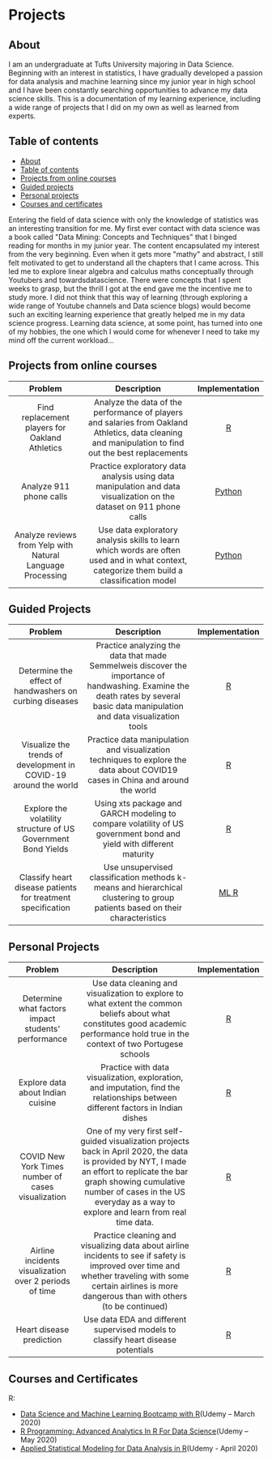 # Projects

## About

I am an undergraduate at Tufts University majoring in Data Science. Beginning with an interest in statistics, I have gradually developed a passion for data analysis and machine learning since my junior year in high school and I have been constantly searching opportunities to advance my data science skills. This is a documentation of my learning experience, including a wide range of projects that I did on my own as well as learned from experts.

## Table of contents
- [About](#about)
- [Table of contents](#table-of-contents)
- [Projects from online courses](projects-from-online-courses)
- [Guided projects](#guided-projects)
- [Personal projects](#personal-projects)
- [Courses and certificates](#courses-and-certificates)

Entering the field of data science with only the knowledge of statistics was an interesting transition for me. My first ever contact with data science was a book called "Data Mining: Concepts and Techniques" that I binged reading for months in my junior year. The content encapsulated my interest from the very beginning. Even when it gets more "mathy" and abstract, I still felt motivated to get to understand all the chapters that I came across. This led me to explore linear algebra and calculus maths conceptually through Youtubers and towardsdatascience. There were concepts that I spent weeks to grasp, but the thrill I got at the end gave me the incentive me to study more. I did not think that this way of learning (through exploring a wide range of Youtube channels and Data science blogs) would become such an exciting learning experience that greatly helped me in my data science progress. Learning data science, at some point, has turned into one of my hobbies, the one which I would come for whenever I need to take my mind off the current workload... 

## Projects from online courses

| Problem | Description | Implementation |
| :---: | :---: | :---: |
| Find replacement players for Oakland Athletics| Analyze the data of the performance of players and salaries from Oakland Athletics, data cleaning and manipulation to find out the best replacements| [R](https://github.com/irenechang1510/Udemy-projects/blob/main/moneyball/R%20Moneyball%20project.ipynb)|
| Analyze 911 phone calls| Practice exploratory data analysis using data manipulation and data visualization on the dataset on 911 phone calls| [Python](https://github.com/irenechang1510/Udemy-projects/blob/main/911-call/01-911%20Calls%20Data%20Capstone%20Project.ipynb)|
| Analyze reviews from Yelp with Natural Language Processing| Use data exploratory analysis skills to learn which words are often used and in what context, categorize them build a classification model| [Python](https://github.com/irenechang1510/Udemy-projects/blob/main/NLP/Natural%20Language%20Processing%20Project.ipynb)


## Guided Projects

| Problem | Description | Implementation |
| :---: | :---: | :---: |
| Determine the effect of handwashers on curbing diseases| Practice analyzing the data that made Semmelweis discover the importance of handwashing. Examine the death rates by several basic data manipulation and data visualization tools| [R](https://github.com/irenechang1510/DataCamp-Projects/blob/main/handwashing/handwashing-analysis.ipynb)| 
| Visualize the trends of development in COVID-19 around the world| Practice data manipulation and visualization techniques to explore the data about COVID19 cases in China and around the world| [R](https://github.com/irenechang1510/DataCamp-Projects/blob/main/COVID19%20Visualization/COVID19_Viz.ipynb)|
| Explore the volatility structure of US Government Bond Yields| Using xts package and GARCH modeling to compare volatility of US government bond and yield with different maturity| [R](https://github.com/irenechang1510/DataCamp-Projects/blob/main/VolatilityAnalysis/ModelingBond.ipynb)|
| Classify heart disease patients for treatment specification| Use unsupervised classification methods k-means and hierarchical clustering to group patients based on their characteristics| [ML R](https://github.com/irenechang1510/DataCamp-Projects/blob/main/Heart%20disease%20pattern/heart-disease.ipynb)


## Personal Projects  

| Problem | Description | Implementation |
| :---: | :---: | :---: |
| Determine what factors impact students' performance| Use data cleaning and visualization to explore to what extent the common beliefs about what constitutes good academic performance hold true in the context of two Portugese schools| [R](https://github.com/irenechang1510/Student-performance) | 
| Explore data about Indian cuisine| Practice with data visualization, exploration, and imputation, find the relationships between different factors in Indian dishes| [R](https://github.com/irenechang1510/Kaggle-projects/blob/main/Indian-food/Indian%20food.ipynb)|
| COVID New York Times number of cases visualization| One of my very first self-guided visualization projects back in April 2020, the data is provided by NYT, I made an effort to replicate the bar graph showing cumulative number of cases in the US everyday as a way to explore and learn from real time data.| [R](https://github.com/irenechang1510/Portfolio/tree/main/COVID19Viz)|
| Airline incidents visualization over 2 periods of time | Practice cleaning and visualizing data about airline incidents to see if safety is improved over time and whether traveling with some certain airlines is more dangerous than with others (to be continued) | [R](https://github.com/irenechang1510/Airline_safety)|
| Heart disease prediction | Use data EDA and different supervised models to classify heart disease potentials | [R](https://github.com/irenechang1510/Heart-disease-classification)

## Courses and Certificates
R: 
- [Data Science and Machine Learning Bootcamp with R](https://www.udemy.com/certificate/UC-1d025c52-9b12-4395-9790-856bc552fabc/)(Udemy – March 2020)
- [R Programming: Advanced Analytics In R For Data Science](https://www.udemy.com/certificate/UC-871e03b3-6e09-440c-83a4-5e74bbcc7586/)(Udemy – May 2020)
- [Applied Statistical Modeling for Data Analysis in R](https://www.udemy.com/certificate/UC-83b4514f-917f-4090-ac5e-514bbc970fc3/)(Udemy - April 2020)
